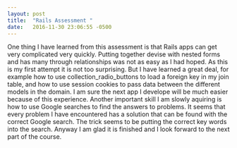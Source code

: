 ```yaml
---
layout: post
title:  "Rails Assessment "
date:   2016-11-30 23:06:55 -0500
---
```



One thing I have learned from this assessment is that Rails apps can get very complicated very quickly. Putting together devise with nested forms and has many through relationships was not as easy as I had hoped. As this is my first attempt it is not too surprising. But I have learned a great deal, for example how to use collection_radio_buttons to load a foreign key in my join table, and how to use session cookies to pass data between the different models in the domain. I am sure the next app I develope will be much easier because of this experience. Another important skill I am slowly aquiring is how to use Google searches to find the answers to problems. It seems that every problem I have encountered has a solution that can be found with the correct Google search. The trick seems to be putting the correct key words into the search. Anyway I am glad it is finished and I look forward to the next part of the course.
